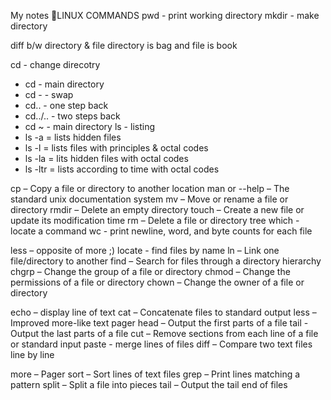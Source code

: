 My notes
LINUX COMMANDS 
pwd - print working directory
mkdir - make directory

diff b/w directory & file
directory is bag and file is book

cd - change direcotry
   - cd      - main directory
   - cd -    - swap
   - cd..    - one step back
   - cd../.. - two steps back
   - cd ~    - main directory
ls - listing
   - ls -a = lists hidden files
   - ls -l = lists files with principles & octal codes
   - ls -la = lits hidden files with octal codes
   - ls -ltr = lists according to time with octal codes

cp – Copy a file or directory to another location
man or --help – The standard unix documentation system
mv – Move or rename a file or directory
rmdir – Delete an empty directory
touch – Create a new file or update its modification time
rm – Delete a file or directory tree
which - locate a command 
wc - print newline, word, and byte counts for each file

less – opposite of more ;)
locate - find files by name
ln – Link one file/directory to another
find – Search for files through a directory hierarchy
chgrp – Change the group of a file or directory
chmod – Change the permissions of a file or directory
chown – Change the owner of a file or directory


echo – display line of text
cat – Concatenate files to standard output
less – Improved more-like text pager
head – Output the first parts of a file
tail - Output the last parts of a file
cut – Remove sections from each line of a file or standard input
paste - merge lines of files
diff – Compare two text files line by line

more – Pager
sort – Sort lines of text files
grep – Print lines matching a pattern
split – Split a file into pieces
tail – Output the tail end of files
